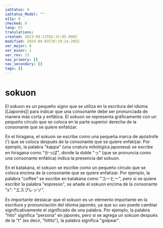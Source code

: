```yaml
---
iaStatus: 0
iaStatus_Model: ""
a11y: 0
checked: 0
lang: ES
translations: 
created: 2023-09-13T02:31:05.000Z
modified: 2024-04-03T20:19:14.295Z
ver_major: 0
ver_minor: 1
ver_rev: 23
nav_primary: []
nav_secondary: []
tags: []
---
```

# sokuon

El sokuon es un pequeño signo que se utiliza en la escritura del idioma [[Japonés]] para indicar que una consonante debe ser pronunciada de manera más corta y enfática. El sokuon se representa gráficamente con un pequeño círculo que se coloca en la parte superior derecha de la consonante que se quiere enfatizar.

En el hiragana, el sokuon se escribe como una pequeña marca de apóstrofe (') que se coloca después de la consonante que se quiere enfatizar. Por ejemplo, la palabra "kappa" (una criatura mitológica japonesa) se escribe en hiragana como "かっぱ", donde la doble "っ" (que se pronuncia como una consonante enfática) indica la presencia del sokuon.

En el katakana, el sokuon se escribe como un pequeño círculo que se coloca encima de la consonante que se quiere enfatizar. Por ejemplo, la palabra "coffee" se escribe en katakana como "コーヒー", pero si se quiere escribir la palabra "espresso", se añade el sokuon encima de la consonante "s": "エスプレッソ".

Es importante destacar que el sokuon es un elemento importante en la escritura y pronunciación del idioma japonés, ya que su uso puede cambiar significativamente el significado de una palabra. Por ejemplo, la palabra "hito" significa "persona" en japonés, pero si se agrega un sokuon después de la "t" (es decir, "hittto"), la palabra significa "golpear".
